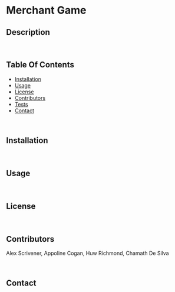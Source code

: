 # Merchant Game

## Description

<br/>

## Table Of Contents
- [Installation](#installation)
- [Usage](#usage)
- [License](#license)
- [Contributors](#contributors)
- [Tests](#tests)
- [Contact](#contact)

<br/>

## Installation

<br/>

## Usage

<br/>

## License

<br/>

## Contributors
Alex Scrivener, Appoline Cogan, Huw Richmond, Chamath De Silva

<br/>

## Contact
